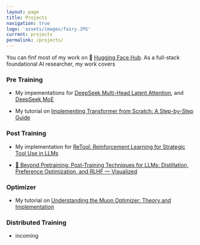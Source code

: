```yaml
---
layout: page
title: Projects
navigation: true
logo: 'assets/images/fairy.JPG'
current: projects
permalink: /projects/
---
```


You can finf most of my work on 🤗 [Hugging Face Hub](https://huggingface.co/bird-of-paradise). As a full-stack foundational AI researcher, my work covers


### Pre Training
- My impementations for [DeepSeek Multi-Head Latent Attention](https://huggingface.co/bird-of-paradise/deepseek-mla), and [DeepSeek MoE](https://huggingface.co/bird-of-paradise/deepseek-moe)

- My tutorial on [Implementing Transformer from Scratch: A Step-by-Step Guide](https://huggingface.co/datasets/bird-of-paradise/transformer-from-scratch-tutorial)


### Post Training
- My implementation for [ReTool: Reinforcement Learning for Strategic Tool Use in LLMs](https://huggingface.co/spaces/bird-of-paradise/ReTool-Implementation)

- [🔧 Beyond Pretraining: Post-Training Techniques for LLMs: Distillation, Preference Optimization, and RLHF — Visualized](https://huggingface.co/spaces/bird-of-paradise/post-training-techniques-guide)


### Optimizer
- My tutorial on [Understanding the Muon Optimizer: Theory and Implementation](https://huggingface.co/datasets/bird-of-paradise/muon-tutorial)


### Distributed Training
- incoming
